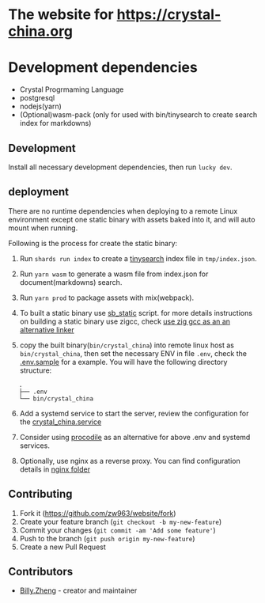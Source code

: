 # The website for https://crystal-china.org

# Development dependencies

- Crystal Progrmaming Language
- postgresql
- nodejs(yarn)
- (Optional)wasm-pack (only for used with bin/tinysearch to create search index for markdowns)

## Development

Install all necessary development dependencies, then run `lucky dev`.

## deployment

There are no runtime dependencies when deploying to a remote Linux environment except
one static binary with assets baked into it, and will auto mount when running.

Following is the process for create the static binary:

1. Run `shards run index` to create a [tinysearch](https://github.com/tinysearch/tinysearch) index file in `tmp/index.json`.

2. Run `yarn wasm` to generate a wasm file from index.json for document(markdowns) search.

3. Run `yarn prod` to package assets with mix(webpack).

4. To built a static binary use [sb_static](https://github.com/crystal-china/magic-haversack/blob/main/bin/sb_static) script.
   for more details instructions on building a static binary use zigcc, check [use zig gcc as an an alternative linker](https://github.com/crystal-china/magic-haversack/blob/main/docs/use_zig_cc_as_an_alternative_linker.md)

5. copy the built binary(`bin/crystal_china`) into remote linux host as `bin/crystal_china`, then 
   set the necessary ENV in file `.env`, check the [.env.sample](/.env.sample) for a example.
   You will have the following directory structure:
```
   .
   ├── .env
   └── bin/crystal_china
```

6. Add a systemd service to start the server, review the configuration for the [crystal_china.service](/nginx/crystal_china.service)

7. Consider using [procodile](https://github.com/crystal-china/procodile) as an alternative for above .env and systemd services.

8. Optionally, use nginx as a reverse proxy. You can find configuration details in [nginx folder](/nginx)

## Contributing

1. Fork it (<https://github.com/zw963/website/fork>)
2. Create your feature branch (`git checkout -b my-new-feature`)
3. Commit your changes (`git commit -am 'Add some feature'`)
4. Push to the branch (`git push origin my-new-feature`)
5. Create a new Pull Request

## Contributors

- [Billy.Zheng](https://github.com/zw963) - creator and maintainer
